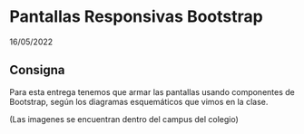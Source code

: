 # Pantallas Responsivas Bootstrap

16/05/2022

## Consigna

Para esta entrega tenemos que armar las pantallas usando componentes de Bootstrap, según los diagramas esquemáticos que vimos en la clase.

(Las imagenes se encuentran dentro del campus del colegio)